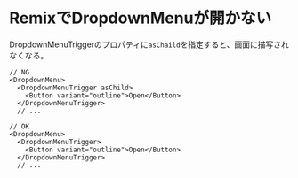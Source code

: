 # RemixでDropdownMenuが開かない

DropdownMenuTriggerのプロパティに`asChaild`を指定すると、画面に描写されなくなる。

```tsx
// NG
<DropdownMenu>
  <DropdownMenuTrigger asChild>
    <Button variant="outline">Open</Button>
  </DropdownMenuTrigger>
  // ...

// OK
<DropdownMenu>
  <DropdownMenuTrigger>
    <Button variant="outline">Open</Button>
  </DropdownMenuTrigger>
  // ...
```
